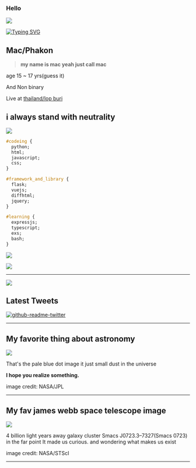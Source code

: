 ### Hello
![](https://komarev.com/ghpvc/?username=Meikouuu&label=Sussy%20profile%20views&color=ff69b4&style=flat)

[![Typing SVG](https://readme-typing-svg.demolab.com?font=Ubuntu&duration=6000&pause=100&color=FD57FF&background=FFFFFF00&multiline=true&repeat=false&width=435&lines=Hello+I'm+Mac)]()

## Mac/Phakon


> **my name is mac yeah just call mac**<br>

age 15 ~ 17 yrs(guess it)<br>

And Non binary <br>


Live at [thailand/lop buri](https://www.google.com/maps/place/14.79808,100.65397)<br>

__i always stand with neutrality__<br>
---


![](https://quotes-github-readme.vercel.app/api?type=vertical&theme=algolia&quote=I+don%27t+know+how+I+got+here+And+do+it+for+what+goal%2C+but+in+the+end+I+have+done+it+and+we+are+winner+if+not+too+weak.)



```css
#codeing {
  python;
  html;
  javascript;
  css;
}

#framework_and_library {
  flask;
  vuejs;
  diffhtml;
  jquery;
}

#learning {
  expressjs;
  typescript;
  exs;
  bash;
}


```

![](https://skillicons.dev/icons?i=ts,js,py,css,html,linux)




![](https://github-readme-stats.vercel.app/api/top-langs/?username=Meikouuu&theme=tokyonight&hide_border=false&include_all_commits=true&count_private=false&layout=compact)

---





![](https://lanyard.cnrad.dev/api/829156179803504670?theme=dark&bg=f7c1f3&borderRadius=35px&idleMessage=nothing+happened)



## Latest Tweets

  [![github-readme-twitter](https://github-readme-twitter.gazf.vercel.app/api?id=Ifeeling_2008&layout=wide)](https://twitter.com/Ifeeling_2008)






---


My favorite thing about astronomy
---
>>> 
![](https://d2pn8kiwq2w21t.cloudfront.net/original_images/jpegPIA00452.jpg)
 
 
That's the pale blue dot image it just small dust in the universe



**I hope you realize something.**

image credit: NASA/JPL



---


My fav james webb space telescope image
---

>>> 
![](STScI-01G8H1NK4W8CJYHF2DDFD1W0DQ.png)



4 billion light years away galaxy cluster Smacs J0723.3–7327(Smacs 0723) in the far point It made us curious. and wondering what makes us exist


image credit: NASA/STScI


---





